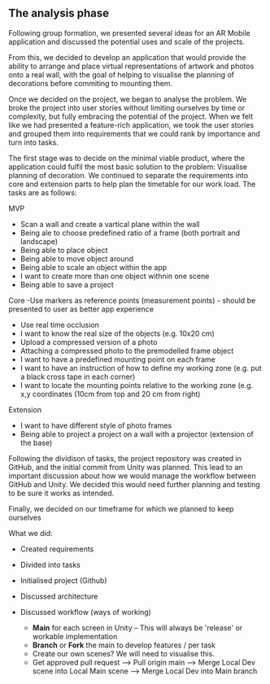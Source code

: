 The analysis phase
-
Following group formation, we presented several ideas for an AR Mobile application and discussed the potential uses and scale of the projects.

From this, we decided to develop an application that would provide the ability to arrange and place virtual representations of artwork and photos onto a real wall, with the goal of helping to visualise the planning of decorations
before commiting to mounting them. 

Once we decided on the project, we began to analyse the problem. We broke the project into user stories without limiting ourselves by time or complexity, but fully embracing the potential of the project. When we felt like we had presented
a feature-rich application, we took the user stories and grouped them into requirements that we could rank by importance and turn into tasks.

The first stage was to decide on the minimal viable product, where the application could fulfil the most basic solution to the problem: Visualise planning of decoration. We continued to separate the requirements into core and extension parts
to help plan the timetable for our work load. The tasks are as follows:

MVP
- Scan a wall and create a vartical plane within the wall
- Being ale to choose predefined ratio of a frame (both portrait and landscape)
- Being able to place object
- Being able to move object around
- Being able to scale an object within the app
- I want to create more than one object withnin one scene
- Being able to save a project

Core
-Use markers as reference points (measurement points) - should be presented to user as better app experience
- Use real time occlusion
- I want to know the real size of the objects (e.g. 10x20 cm)
- Upload a compressed version of a photo
- Attaching a compressed photo to the premodelled frame object
- I want to have a predefined mounting point on each frame
- I want to have an instruction of how to define my working zone (e.g. put a black cross tape in each corner)
- I want to locate the mounting points relative to the working zone (e.g. x,y coordinates (10cm from top and 20 cm from right)

Extension
- I want to have different style of photo frames
- Being able to project a project on a wall with a projector (extension of the base)

Following the dividison of tasks, the project repository was created in GitHub, and the initial commit from Unity was planned. This lead to an important discussion about how we would manage the workflow between GitHub and Unity. We decided
this would need further planning and testing to be sure it works as intended.

Finally, we decided on our timeframe for which we planned to keep ourselves 

What we did:
- Created requirements
- Divided into tasks
- Initialised project (Github)
- Discussed architecture

- Discussed workflow (ways of working)
    - **Main** for each screen in Unity – This will always be 'release' or workable implementation
    - **Branch** or **Fork** the main to develop features / per task
    - Create our own scenes? We will need to visualise this.
    - Get approved pull request --> Pull origin main --> Merge Local Dev scene into Local Main scene --> Merge Local Dev into Main branch
